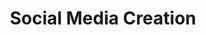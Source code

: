 ---
title: Social Media Creation
parent: /tactics/12-account-creation
ref-id: TEQ-036
short-desc: The adversary creates multiple social media accounts to allow interaction with different geographic locations or groups.
layout: technique
---